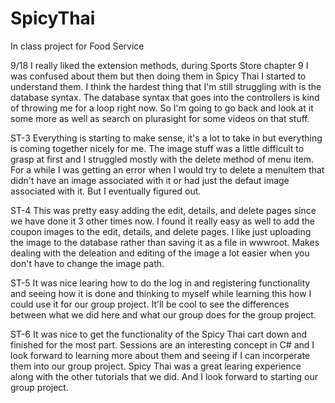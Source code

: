 # SpicyThai
In class project for Food Service

9/18
I really liked the extension methods, during Sports Store chapter 9 I was confused about them
but then doing them in Spicy Thai I started to understand them. I think the hardest thing that I'm still
struggling with is the database syntax. The database syntax that goes into the controllers is kind of throwing me 
for a loop right now. So I'm going to go back and look at it some more as well as search on plurasight for some videos on 
that stuff.

ST-3
Everything is starting to make sense, it's a lot to take in but everything is coming together nicely for me.
The image stuff was a little difficult to grasp at first and I struggled mostly with the delete method of
menu item. For a while I was getting an error when I would try to delete a menuItem that didn't have an image associated
with it or had just the defaut image associated with it. But I eventually figured out. 

ST-4
This was pretty easy adding the edit, details, and delete pages since we have done it 3 other times now. I found it really easy as well
to add the coupon images to the edit, details, and delete pages. I like just uploading the image to the database rather than saving it
as a file in wwwroot. Makes dealing with the deleation and editing of the image a lot easier when you don't have to change the image path.

ST-5
It was nice learing how to do the log in and registering functionality and seeing how it is done and thinking to myself while learning 
this how I could use it for our group project. It'll be cool to see the differences between what we did here and what our group does for the group project.

ST-6
It was nice to get the functionality of the Spicy Thai cart down and finished for the most part. Sessions are an interesting concept in C#
and I look forward to learning more about them and seeing if I can incorperate them into our group project. Spicy Thai was a great learing experience along with the other tutorials that we did. And I look forward to starting our group project.

